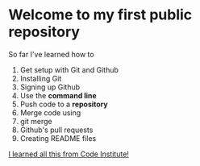 # Welcome to my first public repository
 
So far I've learned how to
1. Get setup with Git and Github
  1. Installing Git
  2. Signing up Github
2. Use the **command line**
3. Push code to a **repository**
4. Merge code using
  1. git merge
  2. Github's pull requests
5. Creating README files
 
[I learned all this from Code Institute!](http://codeinstitute.net)
